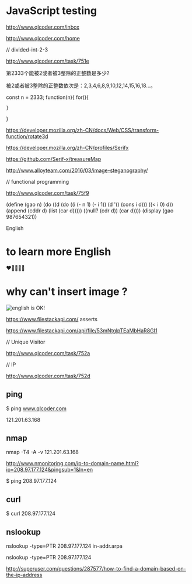 # JavaScript testing  




http://www.qlcoder.com/inbox

http://www.qlcoder.com/home



// divided-int-2-3

http://www.qlcoder.com/task/751e

第2333个能被2或者被3整除的正整数是多少?


被2或者被3整除的正整数依次是：2,3,4,6,8,9,10,12,14,15,16,18…。

const n = 2333;
function(n){
    for(){
        
    }
}


https://developer.mozilla.org/zh-CN/docs/Web/CSS/transform-function/rotate3d

https://developer.mozilla.org/zh-CN/profiles/Serifx

https://github.com/Serif-x/treasureMap

http://www.alloyteam.com/2016/03/image-steganography/



// functional programming

http://www.qlcoder.com/task/75f9


(define (gao n)
 (do ((d (do ((i (- n 1) (- i 1))
              (d '() (cons i d)))
             ((< i 0) d))
         (append (cddr d) (list (car d)))))
     ((null? (cdr d)) (car d))))
(display (gao 987654321))




English


# to learn more English 

❤️💛💚💙💜
# why can't insert image ?
![english is OK!](https://uploads.disquscdn.com/images/bf989387c34f72831a2fac40f3e6dfad5bc166a6fa611abebae6a08200d0d1e8.png?w=800&h=249)



https://www.filestackapi.com/ asserts 

https://www.filestackapi.com/api/file/53mNtglpTEaMbHaR8GI1







// Unique Visitor

http://www.qlcoder.com/task/752a






// IP

http://www.qlcoder.com/task/752d


## ping 

$ ping www.qlcoder.com


121.201.63.168


## nmap

nmap -T4 -A -v 121.201.63.168


http://www.nmonitoring.com/ip-to-domain-name.html?ip=208.97.177.124&pingsub=1&ln=en



$ ping 208.97.177.124




## curl 

$ curl 208.97.177.124





## nslookup

nslookup -type=PTR 208.97.177.124 in-addr.arpa  

nslookup -type=PTR 208.97.177.124





http://superuser.com/questions/287577/how-to-find-a-domain-based-on-the-ip-address






























